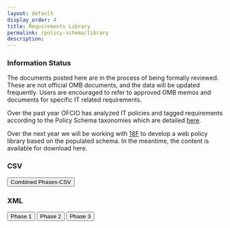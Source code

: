 ```yaml
---
layout: default
display_order: 4
title: Requirements Library 
permalink: /policy-schema/library
description: 
---
```


<div class="usa-alert usa-alert-info">
	<div class="usa-alert-body">
    	<h3 class="usa-alert-heading">Information Status</h3>
    	<p class="usa-alert-text">The documents posted here are in the process of being formally reviewed.  These are not official OMB documents, and the data will be updated frequently. Users are encouraged to refer to approved OMB memos and documents for specific IT related requirements.</p>
	</div>
</div>

Over the past year OFCIO has analyzed IT policies and tagged requirements according to the Policy Schema taxonomies which are detailed [here]( https://policy.cio.gov/taxonomies/).  

Over the next year we will be working with [18F](18f.gsa.gov) to develop a web policy library based on the populated schema.  In the meantime, the content is available for download here.

<h3>CSV</h3>
<a href="{{site.baseurl/assets/AllPhasesCombinedTaggingTemp_March28_for18f.csv}}"><button>Combined Phases-CSV</button></a>

<h3>XML</h3>
<a href="{{ site.baseurl }}/assets/Phase1.xml"><button>Phase 1</button></a>
<a href="{{ site.baseurl }}/assets/Phase2.xml"><button>Phase 2</button></a>
<a href="{{ site.baseurl }}/assets/Phase3.xml"><button>Phase 3</button></a>
